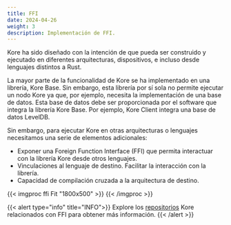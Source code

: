 ```yaml
---
title: FFI
date: 2024-04-26
weight: 3
description: Implementación de FFI.
---
```

Kore ha sido diseñado con la intención de que pueda ser construido y ejecutado en diferentes arquitecturas, dispositivos, e incluso desde lenguajes distintos a Rust. 

La mayor parte de la funcionalidad de Kore se ha implementado en una librería, Kore Base. Sin embargo, esta librería por sí sola no permite ejecutar un nodo Kore ya que, por ejemplo, necesita la implementación de una base de datos. Esta base de datos debe ser proporcionada por el software que integra la librería Kore Base. Por ejemplo, Kore Client integra una base de datos LevelDB.

Sin embargo, para ejecutar Kore en otras arquitecturas o lenguajes necesitamos una serie de elementos adicionales:
- Exponer una Foreign Function Interface (FFI) que permita interactuar con la librería Kore desde otros lenguajes.
- Vinculaciones al lenguaje de destino. Facilitar la interacción con la librería.
- Capacidad de compilación cruzada a la arquitectura de destino.

{{< imgproc ffi Fit "1800x500" >}}
{{< /imgproc >}}

{{< alert type="info" title="INFO">}}
Explore los [repositorios](https://github.com/orgs/kore-ledger/repositories) Kore relacionados con FFI para obtener más información.
{{< /alert >}}
